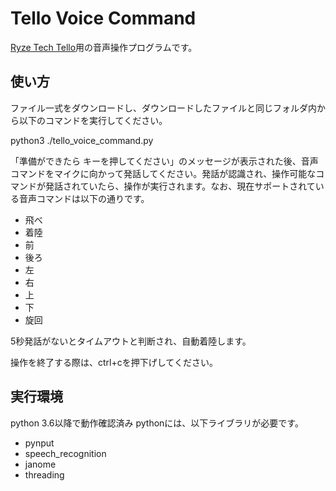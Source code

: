 # Tello Voice Command

[Ryze Tech Tello](https://store.dji.com/jp/shop/tello-series)用の音声操作プログラムです。

## 使い方

ファイル一式をダウンロードし、ダウンロードしたファイルと同じフォルダ内から以下のコマンドを実行してください。

python3 ./tello_voice_command.py

「準備ができたら <SHIFT> キーを押してください」のメッセージが表示された後、音声コマンドをマイクに向かって発話してください。発話が認識され、操作可能なコマンドが発話されていたら、操作が実行されます。なお、現在サポートされている音声コマンドは以下の通りです。

- 飛べ
- 着陸
- 前
- 後ろ
- 左
- 右
- 上
- 下
- 旋回

5秒発話がないとタイムアウトと判断され、自動着陸します。

操作を終了する際は、ctrl+cを押下げしてください。

## 実行環境

python 3.6以降で動作確認済み
pythonには、以下ライブラリが必要です。
- pynput
- speech_recognition
- janome
- threading
